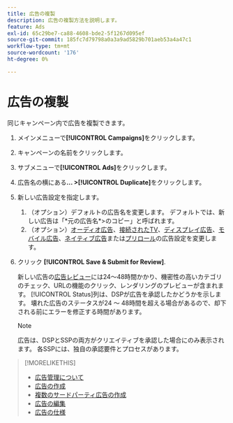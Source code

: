```yaml
---
title: 広告の複製
description: 広告の複製方法を説明します。
feature: Ads
exl-id: 65c29be7-ca88-4608-bde2-5f1267d095ef
source-git-commit: 185fc7d79798a0a3a9ad5829b701aeb53a4a47c1
workflow-type: tm+mt
source-wordcount: '176'
ht-degree: 0%

---
```


# 広告の複製

同じキャンペーン内で広告を複製できます。

1. メインメニューで&#x200B;**[!UICONTROL Campaigns]**&#x200B;をクリックします。
1. キャンペーンの名前をクリックします。
1. サブメニューで&#x200B;**[!UICONTROL Ads]**&#x200B;をクリックします。
1. 広告名の横にある&#x200B;**... >[!UICONTROL Duplicate]**&#x200B;をクリックします。
1. 新しい広告設定を指定します。
   1. （オプション）デフォルトの広告名を変更します。 デフォルトでは、新しい広告は「\*元の広告名*\>のコピー」と呼ばれます。
   1. （オプション）[オーディオ広告](ad-settings-audio.md)、[接続されたTV](ad-settings-connected-tv.md)、[ディスプレイ広告](ad-settings-display.md)、[モバイル広告](ad-settings-mobile.md)、[ネイティブ広告](ad-settings-native.md)または[プリロール](ad-settings-pre-roll.md)の広告設定を変更します。
1. クリック **[!UICONTROL Save & Submit for Review]**.

   新しい広告の[広告レビュー](ad-about.md)には24～48時間かかり、機密性の高いカテゴリのチェック、URLの機能のクリック、レンダリングのプレビューが含まれます。 [!UICONTROL Status]列は、DSPが広告を承認したかどうかを示します。 壊れた広告のステータスが24 ～ 48時間を超える場合があるので、却下される前にエラーを修正する時間があります。

   >[!NOTE]
   >
   >広告は、DSPとSSPの両方がクリエイティブを承認した場合にのみ表示されます。 各SSPには、独自の承認要件とプロセスがあります。

>[!MORELIKETHIS]
>
>* [広告管理について](ad-about.md)
>* [広告の作成](ad-create.md)
>* [複数のサードパーティ広告の作成](ad-create-third-party.md)
>* [広告の編集](ad-edit.md)
>* [広告の仕様](/help/dsp/assets/ad-specs.pdf)

